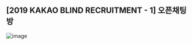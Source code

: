 ## [2019 KAKAO BLIND RECRUITMENT - 1] 오픈채팅방

![image](https://user-images.githubusercontent.com/22045163/92515762-19f44b00-f24f-11ea-8e51-4533e5278f34.png)
